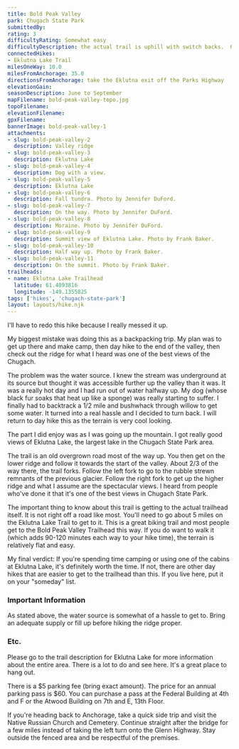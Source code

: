 ```yaml
---
title: Bold Peak Valley
park: Chugach State Park
submittedBy: 
rating: 3
difficultyRating: Somewhat easy
difficultyDescription: the actual trail is uphill with switch backs.  Once you get on the ridge, it's easy. The Eklutna Lake Trail to the trailhead is relatively flat and easy.
connectedHikes:
- Eklutna Lake Trail
milesOneWay: 10.0
milesFromAnchorage: 35.0
directionsFromAnchorage: take the Eklutna exit off the Parks Highway
elevationGain: 
seasonDescription: June to September
mapFilename: bold-peak-valley-topo.jpg
topoFilename: 
elevationFilename: 
gpxFilename: 
bannerImage: bold-peak-valley-1
attachments:
- slug: bold-peak-valley-2
  description: Valley ridge
- slug: bold-peak-valley-3
  description: Eklutna Lake
- slug: bold-peak-valley-4
  description: Dog with a view.
- slug: bold-peak-valley-5
  description: Eklutna Lake
- slug: bold-peak-valley-6
  description: Fall tundra. Photo by Jennifer DuFord.
- slug: bold-peak-valley-7
  description: On the way. Photo by Jennifer DuFord.
- slug: bold-peak-valley-8
  description: Moraine. Photo by Jennifer DuFord.
- slug: bold-peak-valley-9
  description: Summit view of Eklutna Lake. Photo by Frank Baker.
- slug: bold-peak-valley-10
  description: Half way up. Photo by Frank Baker.
- slug: bold-peak-valley-11
  description: On the summit. Photo by Frank Baker.
trailheads:
- name: Eklutna Lake Trailhead
  latitude: 61.4093816
  longitude: -149.1355825
tags: ['hikes', 'chugach-state-park']
layout: layouts/hike.njk
---
```

I'll have to redo this hike because I really messed it up. 

My biggest mistake was doing this as a backpacking trip. My plan was to get up there and make camp, then day hike to the end of the valley, then check out the ridge for what I heard was one of the best views of the Chugach.

The problem was the water source. I knew the stream was underground at its source but thought it was accessible further up the valley than it was. It was a really hot day and I had run out of water halfway up. My dog (whose black fur soaks that heat up like a sponge) was really starting to suffer. I finally had to backtrack a 1/2 mile and bushwhack through willow to get some water. It turned into a real hassle and I decided to turn back. I will return to day hike this as the terrain is very cool looking.

The part I did enjoy was as I was going up the mountain. I got really good views of Eklutna Lake, the largest lake in the Chugach State Park area. 

The trail is an old overgrown road most of the way up. You then get on the lower ridge and follow it towards the start of the valley. About 2/3 of the way there, the trail forks. Follow the left fork to go to the rubble strewn remnants of the previous glacier. Follow the right fork to get up the higher ridge and what I assume are the spectacular views. I heard from people who've done it that it's one of the best views in Chugach State Park. 

The important thing to know about this trail is getting to the actual trailhead itself. It is not right off a road like most. You'll need to go about 5 miles on the Eklutna Lake Trail to get to it. This is a great biking trail and most people get to the Bold Peak Valley Trailhead this way. If you do want to walk it (which adds 90-120 minutes each way to your hike time), the terrain is relatively flat and easy.

My final verdict: If you're spending time camping or using one of the cabins at Eklutna Lake, it's definitely worth the time. If not, there are other day hikes that are easier to get to the trailhead than this. If you live here, put it on your "someday" list.

### Important Information

As stated above, the water source is somewhat of a hassle to get to. Bring an adequate supply or fill up before hiking the ridge proper.

### Etc.

Please go to the trail description for Eklutna Lake for more information about the entire area. There is a lot to do and see here. It's a great place to hang out.

There is a $5 parking fee (bring exact amount). The price for an annual parking pass is $60. You can purchase a pass at the Federal Building at 4th and F or the Atwood Building on 7th and E, 13th Floor. 

If you're heading back to Anchorage, take a quick side trip and visit the Native Russian Church and Cemetery. Continue straight after the bridge for a few miles instead of taking the left turn onto the Glenn Highway. Stay outside the fenced area and be respectful of the premises.